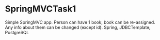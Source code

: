 # SpringMVCTask1
Simple SpringMVC app. Person can have 1 book, book can be re-assigned. Any info about them can be changed (except id).
Spring, JDBCTemplate, PostgreSQL
